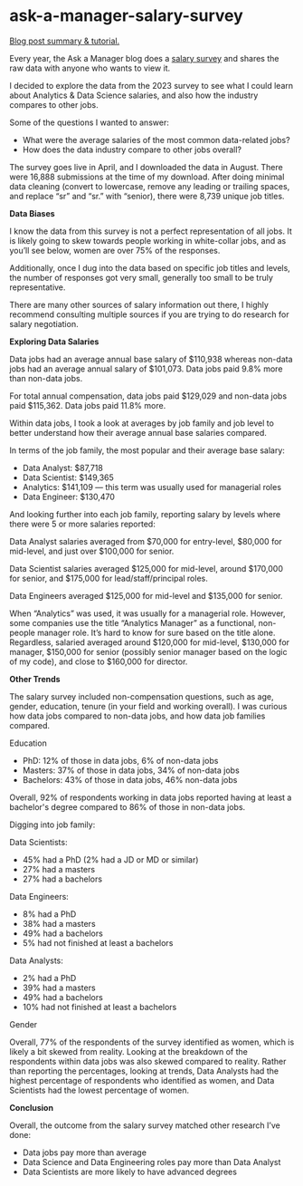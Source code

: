 # ask-a-manager-salary-survey

[Blog post summary & tutorial.](https://data-storyteller.medium.com/data-science-project-tutorial-exploring-analytics-data-science-salary-data-23ee3b9b7de1?sk=ecb1c02ed694fc688623a925e9a822ab) 

Every year, the Ask a Manager blog does a [salary survey](https://www.askamanager.org/2023/04/how-much-money-do-you-make-6.html) and shares the raw data with anyone who wants to view it.

I decided to explore the data from the 2023 survey to see what I could learn about Analytics & Data Science salaries, and also how the industry compares to other jobs.

Some of the questions I wanted to answer:

- What were the average salaries of the most common data-related jobs?
- How does the data industry compare to other jobs overall?

The survey goes live in April, and I downloaded the data in August. There were 16,888 submissions at the time of my download. After doing minimal data cleaning (convert to lowercase, remove any leading or trailing spaces, and replace “sr” and “sr.” with “senior), there were 8,739 unique job titles.

**Data Biases**

I know the data from this survey is not a perfect representation of all jobs. It is likely going to skew towards people working in white-collar jobs, and as you’ll see below, women are over 75% of the responses.

Additionally, once I dug into the data based on specific job titles and levels, the number of responses got very small, generally too small to be truly representative.

There are many other sources of salary information out there, I highly recommend consulting multiple sources if you are trying to do research for salary negotiation.


**Exploring Data Salaries**

Data jobs had an average annual base salary of $110,938 whereas non-data jobs had an average annual salary of $101,073. Data jobs paid 9.8% more than non-data jobs.

For total annual compensation, data jobs paid $129,029 and non-data jobs paid $115,362. Data jobs paid 11.8% more.

Within data jobs, I took a look at averages by job family and job level to better understand how their average annual base salaries compared.

In terms of the job family, the most popular and their average base salary:

- Data Analyst: $87,718
- Data Scientist: $149,365
- Analytics: $141,109 — this term was usually used for managerial roles
- Data Engineer: $130,470

And looking further into each job family, reporting salary by levels where there were 5 or more salaries reported:

Data Analyst salaries averaged from $70,000 for entry-level, $80,000 for mid-level, and just over $100,000 for senior.

Data Scientist salaries averaged $125,000 for mid-level, around $170,000 for senior, and $175,000 for lead/staff/principal roles.

Data Engineers averaged $125,000 for mid-level and $135,000 for senior.


When “Analytics” was used, it was usually for a managerial role. However, some companies use the title “Analytics Manager” as a functional, non-people manager role. It’s hard to know for sure based on the title alone. Regardless, salaried averaged around $120,000 for mid-level, $130,000 for manager, $150,000 for senior (possibly senior manager based on the logic of my code), and close to $160,000 for director.

**Other Trends**

The salary survey included non-compensation questions, such as age, gender, education, tenure (in your field and working overall). I was curious how data jobs compared to non-data jobs, and how data job families compared.

Education

- PhD: 12% of those in data jobs, 6% of non-data jobs
- Masters: 37% of those in data jobs, 34% of non-data jobs
- Bachelors: 43% of those in data jobs, 46% non-data jobs

Overall, 92% of respondents working in data jobs reported having at least a bachelor's degree compared to 86% of those in non-data jobs.

Digging into job family:

Data Scientists:

- 45% had a PhD (2% had a JD or MD or similar)
- 27% had a masters
- 27% had a bachelors

Data Engineers:

- 8% had a PhD
- 38% had a masters
- 49% had a bachelors
- 5% had not finished at least a bachelors

Data Analysts:

- 2% had a PhD
- 39% had a masters
- 49% had a bachelors
- 10% had not finished at least a bachelors

Gender

Overall, 77% of the respondents of the survey identified as women, which is likely a bit skewed from reality. Looking at the breakdown of the respondents within data jobs was also skewed compared to reality. Rather than reporting the percentages, looking at trends, Data Analysts had the highest percentage of respondents who identified as women, and Data Scientists had the lowest percentage of women.

**Conclusion**

Overall, the outcome from the salary survey matched other research I’ve done:

- Data jobs pay more than average
- Data Science and Data Engineering roles pay more than Data Analyst
- Data Scientists are more likely to have advanced degrees
